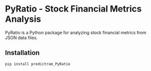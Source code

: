 # PyRatio - Stock Financial Metrics Analysis

PyRatio is a Python package for analyzing stock financial metrics from JSON data files.

## Installation

```bash
pip install predictram_PyRatio